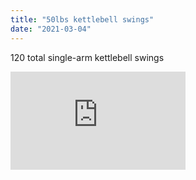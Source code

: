 ```yaml
---
title: "50lbs kettlebell swings"
date: "2021-03-04"
---
```


120 total single-arm kettlebell swings

<iframe width="280" height="157" src="https://www.youtube.com/embed/JwpsaT8mxkE" frameborder="0" allowfullscreen></iframe>